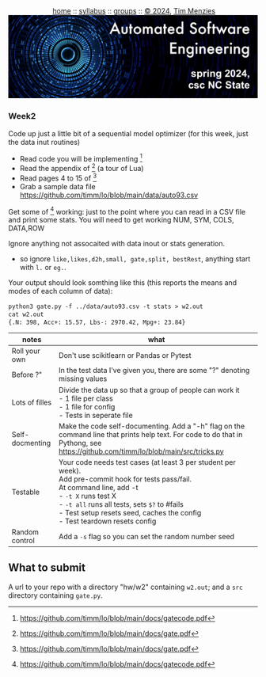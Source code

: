 <a name=top><br>
  <p align=center>&nbsp;<a href="/README.md#top">home</a> ::
  <a href="/docs/syllabus.md#top">syllabus</a> ::
  <a href="https://docs.google.com/spreadsheets/d/1YHZPRLfchksx541yaojJE_loOh2g4FaVKtrVcquoYIw/edit#gid=0">groups</a> ::
  <a href="/LICENSE.md#top">&copy;&nbsp;2024</a>, <a href="http:/timm.fyi">Tim Menzies</a><br>
  <a href="/README.md#top"><img width=600  
     src="/etc/img/ase24.png"></a></p>

### Week2

Code up just a  little bit of a sequential model optimizer 
(for  this week, just the data inut routines)

- Read code you will be implementing [^gatecode]
- Read the appendix of [^gatedoc] (a tour of Lua)
- Read pages 4 to 15 of [^gatedoc]
- Grab a sample data file https://github.com/timm/lo/blob/main/data/auto93.csv

Get some of [^gatecode] working: just to the point where you can read in
a CSV file and print some stats. You will need to get working NUM, SYM, COLS, DATA,ROW

Ignore anything not assocaited with data inout or stats generation.
- so ignore `like,likes,d2h,small, gate,split, bestRest`, anything start with `l.` or `eg.`.

Your output should look somthing like this (this reports the means and modes
of each column of data):

```
python3 gate.py -f ../data/auto93.csv -t stats > w2.out
cat w2.out
{.N: 398, Acc+: 15.57, Lbs-: 2970.42, Mpg+: 23.84}
``` 

| notes | what |
|-------|------|
|Roll your own |Don't use scikitlearn or Pandas or Pytest|
|Before ?" | In the test data I've given you, there are some "?" denoting missing values|
|Lots of filles| Divide the data up so that a group of people can work it<br>- 1 file per class<br> - 1 file for config<br>- Tests in seperate file|
|Self-docmenting|  Make the code self-documenting. Add a "-h" flag on the command line that prints help text. For code to do that in Pythong, see  https://github.com/timm/lo/blob/main/src/tricks.py |
|Testable| Your code needs test cases (at least 3 per student per week).<br>Add pre-commit hook for tests pass/fail.<br>At  command line, add -t<br>- `-t X` runs test X<br>- `-t all` runs all tests, sets `$?` to  #fails<br>- Test setup resets  seed, caches the config<br>- Test teardown resets config|
|Random control| Add a `-s` flag so you can set the random number seed|

## What to submit

A url to your repo with a directory "hw/w2" containing `w2.out`;
and a `src` directory containing `gate.py`.
[^gatedoc]: https://github.com/timm/lo/blob/main/docs/gate.pdf 
[^gatecode]: https://github.com/timm/lo/blob/main/docs/gatecode.pdf 

